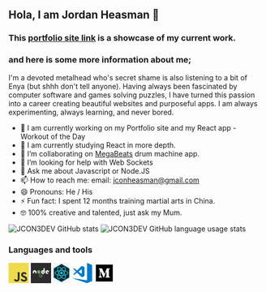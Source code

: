 ## Hola, I am Jordan Heasman 👋

### This [portfolio site link](https://github.com/JCON3DEV/portfolio) is a showcase of my current work.

### and here is some more information about me;
I'm a devoted metalhead who's secret shame is also listening to a bit of Enya (but shhh don't tell anyone). Having always been fascinated by computer software and games solving puzzles, I have turned this passion into a career creating beautiful websites and purposeful apps. I am always experimenting, always learning, and never bored.

- 🔭 I am currently working on my Portfolio site and my React app - Workout of the Day
- 🌱 I am currently studying React in more depth.
- 👯 I’m collaborating on [MegaBeats](https://github.com/blacitea/MegaBeats/tree/master) drum machine app.
- 🤔 I’m looking for help with Web Sockets
- 💬 Ask me about Javascript or Node.JS
- 📫 How to reach me: email: jconheasman@gmail.com
- 😄 Pronouns: He / His
- ⚡ Fun fact: I spent 12 months training martial arts in China.
- 🤓 100% creative and talented, just ask my Mum.

![JCON3DEV GitHub stats](https://github-readme-stats.vercel.app/api?username=JCON3DEV&theme=cobalt)
![JCON3DEV GitHub language usage stats](https://github-readme-stats.vercel.app/api/top-langs/?username=JCON3DEV&layout=compact&theme=cobalt&hide=TSQL)

### Languages and tools
<code><img height="40" src="https://github.com/JCON3DEV/JCON3DEV/blob/main/assets/javascript.png"></code>
<code><img height="40" src="https://github.com/JCON3DEV/JCON3DEV/blob/main/assets/nodeJs.png"></code>
<code><img height="40" src="https://github.com/JCON3DEV/JCON3DEV/blob/main/assets/react.png"></code>
<code><img height="40" src="https://github.com/JCON3DEV/JCON3DEV/blob/main/assets/visual-studio-code.png"></code>
<code><img height="40" src="https://github.com/JCON3DEV/JCON3DEV/blob/main/assets/medium.png"></code>
